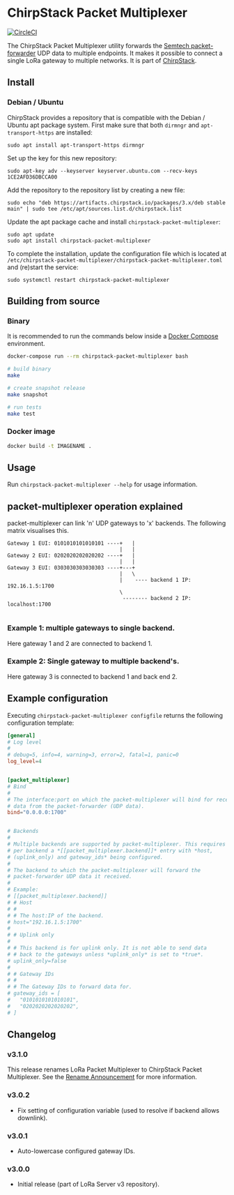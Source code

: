 # ChirpStack Packet Multiplexer

[![CircleCI](https://circleci.com/gh/brocaar/chirpstack-packet-multiplexer.svg?style=svg)](https://circleci.com/gh/brocaar/chirpstack-packet-multiplexer)

The ChirpStack Packet Multiplexer utility forwards the [Semtech packet-forwarder](https://github.com/lora-net/packet_forwarder)
UDP data to multiple endpoints. It makes it possible to connect a single
LoRa gateway to multiple networks. It is part of [ChirpStack](https://www.chirpstack.io).

## Install

### Debian / Ubuntu

ChirpStack provides a repository that is compatible with the
Debian / Ubuntu apt package system. First make sure that both `dirmngr` and
`apt-transport-https` are installed:

```
sudo apt install apt-transport-https dirmngr
```

Set up the key for this new repository:

```
sudo apt-key adv --keyserver keyserver.ubuntu.com --recv-keys 1CE2AFD36DBCCA00
```

Add the repository to the repository list by creating a new file:

```
sudo echo "deb https://artifacts.chirpstack.io/packages/3.x/deb stable main" | sudo tee /etc/apt/sources.list.d/chirpstack.list
```

Update the apt package cache and install `chirpstack-packet-multiplexer`:

```
sudo apt update
sudo apt install chirpstack-packet-multiplexer
```

To complete the installation, update the configuration file which is located
at `/etc/chirpstack-packet-multiplexer/chirpstack-packet-multiplexer.toml` and (re)start
the service:

```
sudo systemctl restart chirpstack-packet-multiplexer
```

## Building from source

### Binary

It is recommended to run the commands below inside a [Docker Compose](https://docs.docker.com/compose/)
environment.

```bash
docker-compose run --rm chirpstack-packet-multiplexer bash
```

```bash
# build binary
make

# create snapshot release
make snapshot

# run tests
make test
```

### Docker image

```bash
docker build -t IMAGENAME .
```

## Usage

Run `chirpstack-packet-multiplexer --help` for usage information.

## packet-multiplexer operation explained

packet-multiplexer can link 'n' UDP gateways to 'x' backends. The following matrix visualises this.
```
Gateway 1 EUI: 0101010101010101 ----+   |
                                    |   |
Gateway 2 EUI: 0202020202020202 ----+   |
                                    |   |
Gateway 3 EUI: 0303030303030303 ----+---+
                                    |   \
                                    |    ---- backend 1 IP: 192.16.1.5:1700
                                    \
                                     -------- backend 2 IP: localhost:1700
                                   
```


### Example 1: multiple gateways to single backend.
Here gateway 1 and 2 are connected to backend 1.

### Example 2: Single gateway to multiple backend's.
Here gateway 3 is connected to backend 1 and back end 2.


## Example configuration

Executing `chirpstack-packet-multiplexer configfile` returns the following configuration
template:

```toml
[general]
# Log level
#
# debug=5, info=4, warning=3, error=2, fatal=1, panic=0
log_level=4


[packet_multiplexer]
# Bind
#
# The interface:port on which the packet-multiplexer will bind for receiving
# data from the packet-forwarder (UDP data).
bind="0.0.0.0:1700"


# Backends
#
# Multiple backends are supported by packet-multiplexer. This requires 
# per backend a *[[packet_multiplexer.backend]]* entry with *host, 
# (uplink_only) and gateway_ids* being configured.
#
# The backend to which the packet-multiplexer will forward the
# packet-forwarder UDP data it received.
#
# Example:
# [[packet_multiplexer.backend]]
# # Host
# #
# # The host:IP of the backend.
# host="192.16.1.5:1700"
#
# # Uplink only
#
# # This backend is for uplink only. It is not able to send data
# # back to the gateways unless *uplink_only* is set to *true*.
# uplink_only=false
# 
# # Gateway IDs
# #
# # The Gateway IDs to forward data for.
# gateway_ids = [
#   "0101010101010101",
#   "0202020202020202",
# ]
```

## Changelog

### v3.1.0

This release renames LoRa Packet Multiplexer to ChirpStack Packet Multiplexer.
See the [Rename Announcement](https://www.chirpstack.io/r/rename-announcement) for more information.

### v3.0.2

* Fix setting of configuration variable (used to resolve if backend allows downlink).

### v3.0.1

* Auto-lowercase configured gateway IDs.

### v3.0.0

* Initial release (part of LoRa Server v3 repository).

